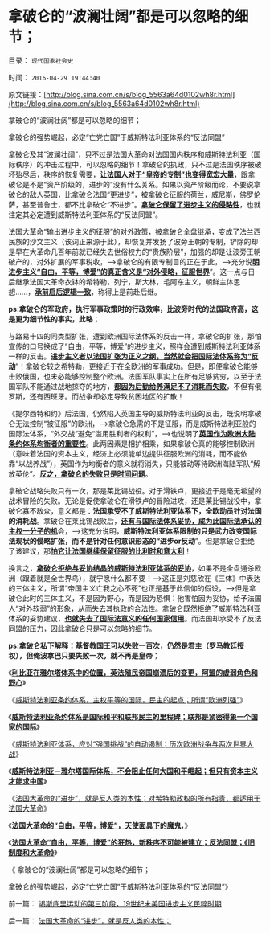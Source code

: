 # 拿破仑的“波澜壮阔”都是可以忽略的细节；

目录： `现代国家社会史` 

时间： `2016-04-29 19:44:40` 

原文链接：[http://blog.sina.com.cn/s/blog_5563a64d0102wh8r.html](http://blog.sina.com.cn/s/blog_5563a64d0102wh8r.html)

拿破仑的“波澜壮阔”都是可以忽略的细节；

拿破仑的强势崛起，必定“亡党亡国”于威斯特法利亚体系的“反法同盟”

拿破仑及其“波澜壮阔”，只不过是法国大革命对法国国内秩序和威斯特法利亚（国际秩序）的冲击过程中，可以忽略的细节！拿破仑的执政，只不过是法国秩序被破坏殆尽后，秩序的恢复需要，[**让法国人对于“皇帝的专制”也变得宽宏大量**](../../../2012/10/22/大炮镇压游行示威的军事天才.md)，跟拿破仑是不是“资产阶级的，进步的”没有什么关系。如果以资产阶级而论，不要说拿破仑的敌人英国，比拿破仑法国“更进步”，被拿破仑征服的荷兰，威尼斯，佛罗伦萨，甚至普鲁士，都不比拿破仑“不进步”。[**拿破仑保留了进步主义的侵略性**](../../../2016/2/18/进步主义贼心不死的是法国的十字军情结；.md)，也就注定其必定遭到威斯特法利亚体系的“反法同盟”。

法国大革命“输出进步主义的征服”的对外政策，被拿破仑全盘继承，变成了法兰西民族的沙文主义（该词正来源于此），却恢复并发扬了波旁王朝的专制，铲除的却是早在大革命几百年前就已经失去世俗权力的“贵族阶层”，加强的却是让波旁王朝破产的，对外扩展的军事税收，——>拿破仑的有限专制目的正在于此，——>充分说[**明进步主义“自由，平等，博爱”的真正含义是“对外侵略，征服世界**](../../../2011/9/1/普世帝国的价值观和induvidualism和奥地利.md)”。这一点与日后继承法国大革命衣钵的希特勒，列宁，斯大林，毛阿东主义，朝鲜主体思想……，[**承前启后逻辑一致**](../../../2011/9/2/普世帝国的天下主义.md)，称得上是前赴后继。

**ps:拿破仑的军政府，执行军事政策时的行政效率，比波旁时代的法国政府高，这是更为细节性的事实，此略**；

与路易十四的同类型扩张，遭到欧洲国际法体系的反击一样，拿破仑的扩张，那怕宣传的口号换成了“自由，平等，博爱”的进步主义，照样会遭到威斯特法利亚体系一样的反击。[**进步主义者以法国扩张为正义之纲，当然就会把国际法体系称为“反动**](../../../2015/1/4/法国大革命及南美独立运动的“反动派”真的不合理吗？.md)”！拿破仑较之希特勒，更接近于在全欧洲的军事成功。但是，即便拿破仑能够击败俄国，也未必能够控制整个欧洲。法国军队事实上在所有足够贫穷，以至于法国军队不能通过战地掠夺的地方，[**都因为后勤给养满足不了消耗而失败**](../../../2016/4/5/消耗战是理解“战争，科学，后勤，外交”的关键概念；.md)，不但有俄罗斯，还有西班牙。而战争却必定导致贫困地区的扩散！

《提尔西特和约》后法国，仍然陷入英国主导的威斯特法利亚的反击，既说明拿破仑无法控制“被征服”的欧洲，——>拿破仑急需的不是征服，而是威斯特法利亚般的国际法体系，“外交战”避免“滥用胜利者的权利”，——>也说明了[**英国作为欧洲大陆条约体系均衡者的重要性**](../../../2011/3/11/为什么英国是法国大革命的死敌？.md)。此两因素是相护相乘，如果拿破仑真的能够控制欧洲（意味着法国的资本主义，经济上必须能单边提供征服欧洲的消耗，而不能依靠“以战养战”），英国作为均衡者的意义就将消失，只能被动等待欧洲海陆军队“解放英伦”。[**反之，拿破仑的失败只是时间问题**](../../../2009/2/1/国家兴亡，与军事无关.md)。

拿破仑战略失败只有一次，那是莱比锡战役。对于滑铁卢，更接近于是毫无希望的战术冒险的失败。无论是促使拿破仑在滑铁卢的冒险进攻，还是莱比锡战役中，拿破仑寡不敌众，意义都是：**法国承受不了威斯特法利亚体系下，全欧动员针对法国的消耗战**。拿破仑在莱比锡战败后，[**还有与国际法体系妥协，成为此国际法承认的主权一分子的机**](../../../2016/3/15/战争的目的是和平，和平的实现不是消灭敌人.md)会，——>这充分说明，**威斯特法利亚体系限制的只是武力改变国际法现状的侵略扩张，而不是针对任何意识形态的“进步or反动**”。但是拿破仑拒绝了该建议，那[**怕它让法国继续保留征服的比利时和意大利**](../../../2011/3/13/意大利的国父的拿破仑王朝.md)！

换言之，[**拿破仑拒绝与妥协结晶的威斯特法利亚体系的妥协**](../../../2012/9/26/“绝不妥协”的罗马，陈嘉庚，明朝，拿破仑.md)，如果不是全盘通杀欧洲（跟着就是全世界鸟），就宁愿什么都不要！——>这正是刘慈欣在《三体》中表达的三体主义，所谓“帝国主义亡我之心不死”也正是基于此信仰的假设，——>但是拿破仑此时的三体主义，不是因为野心，而是因为恐惧：他害怕因为妥协，给予法国人“对外软弱”的形象，从而失去其执政的合法性。拿破仑既然拒绝了威斯特法利亚体系的妥协建议，[**也就失去了国际法意义的任何国家信用**](http://darthvad.blog.163.com/blog/static/5339947020106298644478/)。而法国却承受不了反法同盟的压力，因此拿破仑只是可以忽略的细节。

**ps:拿破仑私下解释：基督教国王可以失败一百次，仍然是君主（罗马教廷授权），但俺波拿巴只要失败一次，就不再是皇帝**；

《[**利比亚在雅尔塔体系中的位置，英法殖民帝国崩溃后的变更，阿盟的虚弱角色和野心**](../../../2016/4/21/为什么美国直到利比亚战争，才真正违反了国际法？.md)》

《[威斯特法利亚条约体系，主权平等的国际，民主的起点；所谓“欧洲列强”](../../../2016/4/22/威斯特法利亚体系，主权平等的国际，民主的起点；.md)》

《[**威斯特法利亚条约体系是国际和平和联邦民主的里程碑；联邦是紧密得象一个国家的国际**](../../../2016/4/23/威斯特法利亚条约体系，国际和平和联邦民主的里程碑；.md)》

《[威斯特法利亚体系，应对“强国挑战”的自动遏制；历次欧洲战争与两次世界大战](../../../2016/4/24/威斯特法利亚体系，应对“强国武力改变现状”的自动遏制；.md)》

《[**威斯特法利亚－雅尔塔国际体系，不会阻止任何大国和平崛起；但只有资本主义才能求中国**](../../../2016/4/25/威斯特法利亚体系，证伪“中华受害者情结”.md)》

《[法国大革命的“进步”，就是反人类的本性；对希特勒政权的所有指责，都适用于法国大革命](../../../2016/4/26/法国大革命的“进步”，就是反人类的本性；.md)》

《[**法国大革命的“自由，平等，博爱”，天使面具下的魔鬼**](../../../2016/4/27/法国大革命的“自由，平等，博爱”，天使面具下的魔鬼，.md)，》

《[**法国大革命“自由，平等，博爱”的狂热，新秩序不可能被建立；反法同盟；《旧制度和大革命》**](../../../2016/4/28/《旧制度和大革命》最重要的意义：大革命就是旧制度的顽固复辟！.md)》

《 拿破仑的“波澜壮阔”都是可以忽略的细节；

拿破仑的强势崛起，必定“亡党亡国”于威斯特法利亚体系的“反法同盟”》

前一篇： [竭斯底里运动的第三阶段，19世纪末美国进步主义民粹时期](../../../2016/5/8/竭斯底里运动的第三阶段，19世纪末美国进步主义民粹时期.md)

后一篇： [法国大革命的“进步”，就是反人类的本性；](../../../2016/4/26/法国大革命的“进步”，就是反人类的本性；.md)


